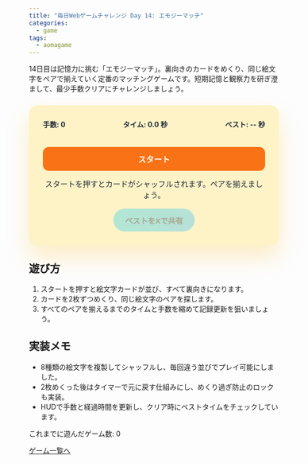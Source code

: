 ```yaml
---
title: "毎日Webゲームチャレンジ Day 14: エモジーマッチ"
categories:
  - game
tags:
  - aomagame
---
```


14日目は記憶力に挑む「エモジーマッチ」。裏向きのカードをめくり、同じ絵文字をペアで揃えていく定番のマッチングゲームです。短期記憶と観察力を研ぎ澄まして、最少手数クリアにチャレンジしましょう。

<style>
#emoji-match-game {
  max-width: 520px;
  margin: 24px auto;
  padding: 28px;
  border-radius: 18px;
  background: #fef3c7;
  color: #1f2937;
  box-shadow: 0 24px 44px rgba(251, 191, 36, 0.25);
  text-align: center;
  font-family: "Inter", "Hiragino Kaku Gothic ProN", sans-serif;
}
#emoji-match-game .hud {
  display: flex;
  justify-content: space-between;
  gap: 12px;
  flex-wrap: wrap;
  font-weight: 700;
  margin-bottom: 18px;
}
#emoji-match-game .board {
  display: grid;
  grid-template-columns: repeat(4, minmax(70px, 1fr));
  gap: 12px;
  margin: 0 auto 18px;
}
#emoji-match-game .card {
  position: relative;
  padding-top: 100%;
  border-radius: 16px;
  background: linear-gradient(135deg, rgba(248, 250, 252, 0.9), rgba(254, 243, 199, 0.9));
  box-shadow: 0 14px 24px rgba(15, 23, 42, 0.12);
  cursor: pointer;
  transition: transform 0.15s ease, box-shadow 0.15s ease, opacity 0.15s ease;
}
#emoji-match-game .card.revealed,
#emoji-match-game .card.matched {
  transform: translateY(-2px);
  box-shadow: 0 18px 28px rgba(15, 23, 42, 0.18);
}
#emoji-match-game .card.matched {
  background: linear-gradient(135deg, #34d399, #22c55e);
  color: #fff;
}
#emoji-match-game .face {
  position: absolute;
  inset: 0;
  display: flex;
  align-items: center;
  justify-content: center;
  font-size: 2rem;
}
#emoji-match-game .start {
  width: 100%;
  border: none;
  border-radius: 12px;
  padding: 12px 18px;
  font-size: 1rem;
  font-weight: 700;
  background: #f97316;
  color: #fff;
  cursor: pointer;
  transition: transform 0.12s ease, box-shadow 0.12s ease, opacity 0.12s ease;
}
#emoji-match-game .start:hover:not(:disabled) {
  transform: translateY(-1px);
  box-shadow: 0 18px 34px rgba(249, 115, 22, 0.35);
}
#emoji-match-game .start:disabled {
  opacity: 0.35;
  cursor: not-allowed;
  box-shadow: none;
}
#emoji-match-game .log {
  margin-top: 14px;
  font-size: 0.95rem;
  min-height: 24px;
}
#emoji-match-game .actions {
  margin-top: 18px;
  display: flex;
  justify-content: center;
}
#emoji-match-game .share-button {
  border: none;
  border-radius: 9999px;
  padding: 12px 24px;
  font-size: 0.95rem;
  font-weight: 700;
  background: linear-gradient(135deg, #22d3ee, #38bdf8);
  color: #0f172a;
  cursor: pointer;
  box-shadow: 0 18px 34px rgba(56, 189, 248, 0.35);
  transition: transform 0.12s ease, box-shadow 0.12s ease, opacity 0.12s ease;
}
#emoji-match-game .share-button:hover:not(:disabled) {
  transform: translateY(-1px);
  box-shadow: 0 22px 40px rgba(56, 189, 248, 0.45);
}
#emoji-match-game .share-button:disabled {
  opacity: 0.35;
  cursor: not-allowed;
  box-shadow: none;
}
</style>

<div id="emoji-match-game">
  <div class="hud">
    <span class="moves">手数: 0</span>
    <span class="time">タイム: 0.0 秒</span>
    <span class="best">ベスト: -- 秒</span>
  </div>
  <div class="board"></div>
  <button type="button" class="start">スタート</button>
  <p class="log">スタートを押すとカードがシャッフルされます。ペアを揃えましょう。</p>
  <div class="actions">
    <button type="button" class="share-button" disabled>ベストをXで共有</button>
  </div>
</div>

<script>
(() => {
  const root = document.getElementById('emoji-match-game');
  if (!root) {
    return;
  }

  const boardEl = root.querySelector('.board');
  const movesEl = root.querySelector('.moves');
  const timeEl = root.querySelector('.time');
  const bestEl = root.querySelector('.best');
  const startButton = root.querySelector('.start');
  const logEl = root.querySelector('.log');
  const shareButton = root.querySelector('.share-button');
  const getPlayCountEl = () => document.querySelector('[data-aomagame-play-count]');

  const storageKey = 'aomagame:best:emoji-match';
  const playedKey = 'aomagame:played:emoji-match';

  const emojis = ['🍎', '🍇', '🍊', '🍒', '🍉', '🍩', '🥨', '🧁'];

  let deck = [];
  let flipped = [];
  let matched = 0;
  let moves = 0;
  let startTime = 0;
  let elapsed = 0;
  let timerId = null;
  let bestTime = null;
  let running = false;
  let storageAvailable = false;

  const updatePlayCount = () => {
    const counterEl = getPlayCountEl();
    if (!counterEl) {
      return;
    }
    try {
      let total = 0;
      for (let i = 0; i < localStorage.length; i += 1) {
        const key = localStorage.key(i);
        if (typeof key !== 'string' || !key.startsWith('aomagame:played:')) {
          continue;
        }
        const value = Number.parseInt(localStorage.getItem(key) ?? '0', 10);
        if (!Number.isNaN(value) && value > 0) {
          total += 1;
        }
      }
      counterEl.textContent = total;
    } catch (error) {
      counterEl.textContent = '0';
    }
  };

  const markPlayed = () => {
    if (!storageAvailable) {
      return;
    }
    try {
      const current = Number.parseInt(localStorage.getItem(playedKey) ?? '0', 10);
      const next = Number.isNaN(current) ? 1 : current + 1;
      localStorage.setItem(playedKey, String(next));
    } catch (error) {
      return;
    }
    updatePlayCount();
  };

  const detectStorage = () => {
    try {
      const testKey = `${storageKey}-test`;
      localStorage.setItem(testKey, '1');
      localStorage.removeItem(testKey);
      storageAvailable = true;
    } catch (error) {
      storageAvailable = false;
    }
  };

  const loadBest = () => {
    if (!storageAvailable) {
      return;
    }
    const stored = localStorage.getItem(storageKey);
    if (!stored) {
      return;
    }
    const value = Number.parseFloat(stored);
    if (!Number.isNaN(value) && value > 0) {
      bestTime = value;
      bestEl.textContent = `ベスト: ${bestTime.toFixed(1)} 秒`;
      shareButton.disabled = false;
    }
  };

  const saveBest = () => {
    if (!storageAvailable || bestTime === null) {
      return;
    }
    localStorage.setItem(storageKey, String(bestTime));
  };

  const shuffle = (array) => {
    for (let i = array.length - 1; i > 0; i -= 1) {
      const j = Math.floor(Math.random() * (i + 1));
      [array[i], array[j]] = [array[j], array[i]];
    }
    return array;
  };

  const updateHud = () => {
    movesEl.textContent = `手数: ${moves}`;
    timeEl.textContent = `タイム: ${elapsed.toFixed(1)} 秒`;
    bestEl.textContent = `ベスト: ${bestTime === null ? '--' : bestTime.toFixed(1)} 秒`;
    shareButton.disabled = bestTime === null;
  };

  const tick = () => {
    if (!running) {
      return;
    }
    elapsed = (performance.now() - startTime) / 1000;
    updateHud();
    timerId = requestAnimationFrame(tick);
  };

  const stopTimer = () => {
    running = false;
    cancelAnimationFrame(timerId);
    timerId = null;
  };

  const finish = () => {
    stopTimer();
    startButton.disabled = false;
    startButton.textContent = 'もう一度';
    if (bestTime === null || elapsed < bestTime) {
      bestTime = elapsed;
      saveBest();
      logEl.textContent = `コンプリート！タイムは ${elapsed.toFixed(1)} 秒。ベスト更新です。`;
      shareButton.disabled = false;
    } else {
      logEl.textContent = `コンプリート！タイムは ${elapsed.toFixed(1)} 秒。次はさらに手数を減らそう。`;
    }
  };

  const flipBack = () => {
    flipped.forEach((card) => {
      card.classList.remove('revealed');
      card.querySelector('.face').textContent = '❓';
      card.dataset.locked = 'false';
    });
    flipped = [];
  };

  const handleCardClick = (event) => {
    if (!running) {
      return;
    }
    const card = event.currentTarget;
    if (card.dataset.locked === 'true' || card.classList.contains('matched')) {
      return;
    }
    if (flipped.length === 2) {
      return;
    }
    card.classList.add('revealed');
    card.querySelector('.face').textContent = card.dataset.emoji;
    card.dataset.locked = 'true';
    flipped.push(card);

    if (flipped.length === 2) {
      moves += 1;
      if (flipped[0].dataset.emoji === flipped[1].dataset.emoji) {
        flipped.forEach((matchedCard) => {
          matchedCard.classList.add('matched');
          matchedCard.dataset.locked = 'true';
        });
        matched += 1;
        flipped = [];
        if (matched === emojis.length) {
          finish();
        }
      } else {
        setTimeout(() => {
          flipBack();
        }, 600);
      }
      updateHud();
    }
  };

  const buildBoard = () => {
    const pairs = shuffle([...emojis, ...emojis]);
    deck = pairs;
    flipped = [];
    matched = 0;
    moves = 0;
    boardEl.innerHTML = '';
    pairs.forEach((emoji) => {
      const card = document.createElement('button');
      card.type = 'button';
      card.className = 'card';
      card.dataset.emoji = emoji;
      card.dataset.locked = 'false';
      const face = document.createElement('div');
      face.className = 'face';
      face.textContent = '❓';
      card.appendChild(face);
      card.addEventListener('click', handleCardClick);
      boardEl.appendChild(card);
    });
    updateHud();
  };

 const startGame = () => {
    markPlayed();
    buildBoard();
    running = true;
    elapsed = 0;
    startTime = performance.now();
    updateHud();
    logEl.textContent = 'カードをめくってペアを探しましょう。';
    startButton.disabled = true;
    startButton.textContent = 'プレイ中';
    cancelAnimationFrame(timerId);
    timerId = requestAnimationFrame(tick);
  };

  startButton.addEventListener('click', () => {
    if (running) {
      return;
    }
    startGame();
  });

  if (shareButton) {
    shareButton.addEventListener('click', (event) => {
      event.preventDefault();
      if (bestTime === null) {
        return;
      }
      const text = `エモジーマッチでベスト ${bestTime.toFixed(1)} 秒！ #aomagame`;
      const shareUrl = new URL('https://twitter.com/intent/tweet');
      shareUrl.searchParams.set('text', text);
      shareUrl.searchParams.set('url', window.location.href);
      window.open(shareUrl.toString(), '_blank', 'noopener');
    });
  }

  detectStorage();
  loadBest();
  if (document.readyState === 'loading') {
    document.addEventListener('DOMContentLoaded', updatePlayCount, { once: true });
  } else {
    updatePlayCount();
  }
  buildBoard();
})();
</script>

## 遊び方
1. スタートを押すと絵文字カードが並び、すべて裏向きになります。
2. カードを2枚ずつめくり、同じ絵文字のペアを探します。
3. すべてのペアを揃えるまでのタイムと手数を縮めて記録更新を狙いましょう。

## 実装メモ
- 8種類の絵文字を複製してシャッフルし、毎回違う並びでプレイ可能にしました。
- 2枚めくった後はタイマーで元に戻す仕組みにし、めくり過ぎ防止のロックも実装。
- HUDで手数と経過時間を更新し、クリア時にベストタイムをチェックしています。


<p class="game-progress">これまでに遊んだゲーム数: <span data-aomagame-play-count>0</span></p>
<p class="game-link"><a href="http://localhost:4000/tags/#aomagame">ゲーム一覧へ</a></p>
